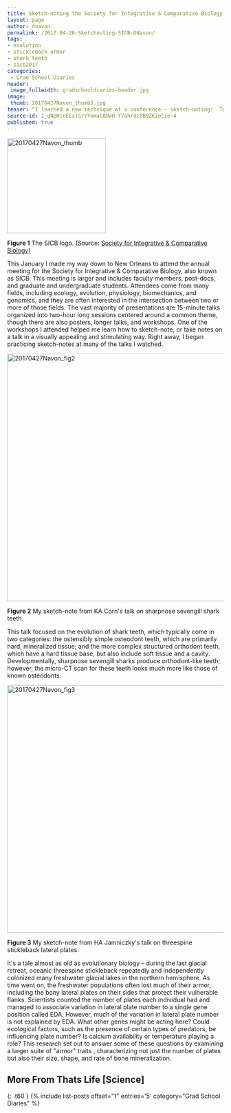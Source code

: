 ```yaml
---
title: Sketch-noting the Society for Integrative & Comparative Biology 2017 Meeting
layout: page
author: dnavon
permalink: /2017-04-26-Sketchnoting-SICB-DNavon/
tags:
- evolution
- stickleback armor
- shark teeth
- sicb2017
categories:
 - Grad School Diaries
header:
 image_fullwidth: gradschooldiaries-header.jpg
image:
 thumb: 20170427Navon_thumb3.jpg
teaser: “I learned a new technique at a conference – sketch-noting!  Take a look at sketch-notes I produced for two of the talks I saw there.”
source-id: 1_qNpHlnEExlSrYYomal0UwO-Y7ahrdC8B9ZKioCie-4
published: true
---
```


<a data-flickr-embed="true"  href="https://www.flickr.com/photos/139839751@N06/33471528393/in/dateposted-friend/" title="20170427Navon_thumb"><img src="https://c1.staticflickr.com/5/4159/33471528393_5cd059f65e_m.jpg" width="229" height="221" alt="20170427Navon_thumb"></a><script async src="//embedr.flickr.com/assets/client-code.js" charset="utf-8"></script>

**Figure 1** The SICB logo.  (Source: [Society for Integrative & Comparative Biology](http://www.sicb.org/images/sicb-logo-grad-transp75.gif))

This January I made my way down to New Orleans to attend the annual meeting for the Society for Integrative & Comparative Biology, also known as SICB.  This meeting is larger and  includes faculty members, post-docs, and graduate and undergraduate students.  Attendees come from many fields, including ecology, evolution, physiology, biomechanics, and genomics, and they are often interested in the intersection between two or more of those fields.  The vast majority of presentations are 15-minute talks organized into two-hour long sessions centered around a common theme, though there are also posters, longer talks, and workshops.  One of the workshops I attended helped me learn how to sketch-note, or take notes on a talk in a visually appealing and stimulating way.  Right away, I began practicing sketch-notes at many of the talks I watched.  

<a data-flickr-embed="true"  href="https://www.flickr.com/photos/139839751@N06/33897304120/in/dateposted-friend/" title="20170427Navon_fig2"><img src="https://c1.staticflickr.com/3/2853/33897304120_fc3c2f2b67_b.jpg" width="1024" height="576" alt="20170427Navon_fig2"></a><script async src="//embedr.flickr.com/assets/client-code.js" charset="utf-8"></script>

**Figure 2** My sketch-note from KA Corn's talk on sharpnose sevengill shark teeth.

This talk focused on the evolution of shark teeth, which typically come in two categories: the ostensibly simple osteodont teeth, which are primarily hard, mineralized tissue; and the more complex structured orthodont teeth, which have a hard tissue base, but also include soft tissue and a cavity.  Developmentally, sharpnose sevengill sharks produce orthodont-like teeth; however, the micro-CT scan for these teeth looks much more like those of known osteodonts.  

<a data-flickr-embed="true"  href="https://www.flickr.com/photos/139839751@N06/34281122225/in/dateposted-friend/" title="20170427Navon_fig3"><img src="https://c1.staticflickr.com/5/4176/34281122225_8cfdc39127_b.jpg" width="1024" height="576" alt="20170427Navon_fig3"></a><script async src="//embedr.flickr.com/assets/client-code.js" charset="utf-8"></script>

**Figure 3** My sketch-note from HA Jamniczky's talk on threespine stickleback lateral plates.

It's a tale almost as old as evolutionary biology – during the last glacial retreat, oceanic threespine stickleback repeatedly and independently colonized many freshwater glacial lakes in the northern hemisphere.  As time went on, the freshwater populations often lost much of their armor, including the bony lateral plates on their sides that protect their vulnerable flanks.  Scientists counted the number of plates each individual had and managed to associate variation in lateral plate number to a single  gene position called EDA.  However, much of the variation in lateral plate number is not explained by EDA.  What other genes might be acting here?  Could ecological factors, such as the presence of certain types of predators, be influencing plate number?  Is calcium availability or temperature playing a role?  This research set out to answer some of these questions by examining a larger suite of "armor" traits , characterizing not just the number of plates but also their size, shape, and rate of bone mineralization.


## More From Thats Life [Science]
{: .t60 }
{% include list-posts offset="1" entries='5' category="Grad School Diaries" %}
